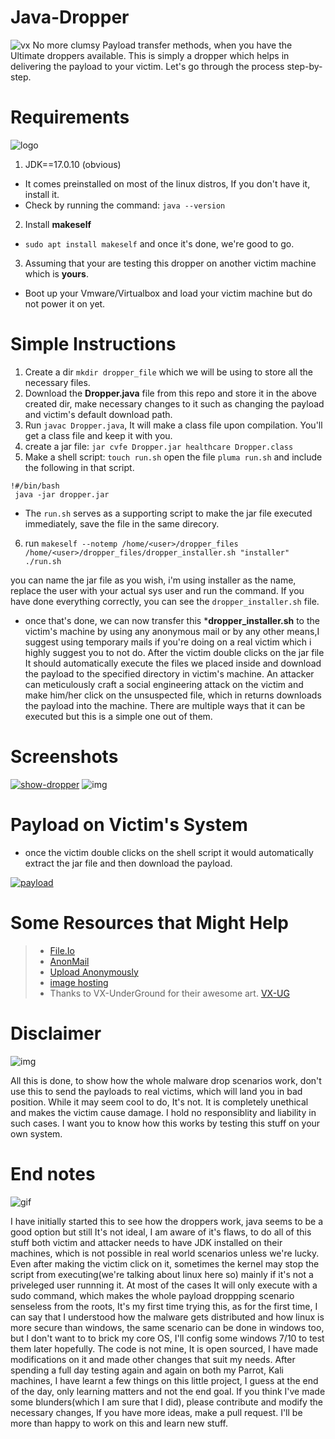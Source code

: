 # Java-Dropper
![vx](https://art.vx-underground.org/art/c92ebe07-2ac3-4dce-8168-b418e20c1579.png)
No more clumsy Payload transfer methods, when you have the Ultimate droppers available.
This is simply a dropper which helps in delivering the payload to your victim. Let's go through the process step-by-step.

# Requirements
![logo](https://cdn.icon-icons.com/icons2/2699/PNG/512/java_logo_icon_168609.png)
1. JDK==17.0.10 (obvious)
- It comes preinstalled on most of the linux distros, If you don't have it, install it.
- Check by running the command: ```java --version```
2. Install **makeself**
- ```sudo apt install makeself``` and once it's done, we're good to go.
3. Assuming that your are testing this dropper on another victim machine which is **yours**.
  - Boot up your Vmware/Virtualbox and load your victim machine but do not power it on yet.

# Simple Instructions

1. Create a dir ```mkdir dropper_file```  which we will be using to store all the necessary files.
2. Download the **Dropper.java** file from this repo and store it in the above created dir, make necessary changes to it such as changing the payload and victim's default download path.
3. Run ```javac Dropper.java```, It will make a class file upon compilation. You'll get a class file and keep it with you.
4. create a jar file: ```jar cvfe Dropper.jar healthcare Dropper.class```
5. Make a shell script: ```touch run.sh``` open the file
   ```pluma run.sh``` and include the following in that script.
```
!#/bin/bash
 java -jar dropper.jar
```

  - The ``run.sh`` serves as a supporting script to make the jar file executed immediately, save the file in the same direcory.

6. run
```makeself --notemp /home/<user>/dropper_files /home/<user>/dropper_files/dropper_installer.sh "installer" ./run.sh```

you can name the jar file as you wish, i'm using installer as the name, replace the user with your actual sys user and run the command. If you have done everything correctly, you can see the ```dropper_installer.sh``` file.

- once that's done, we can now transfer this ***dropper_installer.sh** to the victim's machine by using any anonymous mail or by any other means,I suggest using temporary mails if you're doing on a real victim which i highly suggest you to not do. After the victim double clicks on the jar file It should automatically execute the files we placed inside and download the payload to the specified directory in victim's machine. An attacker can meticulously craft a social engineering attack on the victim and make him/her click on the unsuspected file, which in returns downloads the payload into the machine. There are multiple ways that it can be executed but this is a simple one out of them.
# Screenshots

<a href="https://ibb.co/3v3vxbL"><img src="https://i.ibb.co/xYkYnbR/show-dropper.jpg" alt="show-dropper" border="0"></a>
 ![img](https://i.ibb.co/vVw0TCz/installer.jpg)
 
# Payload on Victim's System

- once the victim double clicks on the shell script it would automatically extract the jar file and then download the payload.

<a href="https://ibb.co/3CH1Kbg"><img src="https://i.ibb.co/bKn1tVc/payload.jpg" alt="payload" border="0"></a>

# Some Resources that Might Help
> - [File.Io](https://www.file.io/)
> - [AnonMail](https://anonymous-mail.maildim.com/)
> - [Upload Anonymously](https://anonsharing.com/)
> - [image hosting](https://imgbb.com/)
> - Thanks to VX-UnderGround for their awesome art.
[VX-UG](https://art.vx-underground.org/index.html)

# Disclaimer
![img](https://www.socinvestigation.com/wp-content/uploads/2021/01/malware-696x464.jpg)

All this is done, to show how the whole malware drop scenarios work, don't use this to send the payloads to real victims, which will land you in bad position. While it may seem cool to do, It's not. It is completely unethical and makes the victim cause damage. I hold no responsiblity and liability in such cases. I want you to know how this works by testing this stuff on your own system. 

# End notes
![gif](https://www.gifcen.com/wp-content/uploads/2022/06/lofi-gif-6.gif)

I have initially started this to see how the droppers work, java seems to be a good option but still It's not ideal, I am aware of it's flaws, to do all of this stuff both victim and attacker needs to have JDK installed on their machines, which is not possible in real world scenarios unless we're lucky. Even after making the victim click on it, sometimes the kernel may stop the script from executing(we're talking about linux here so) mainly if it's not a priveleged user runnning it. At most of the cases It will only execute with a sudo command, which makes the whole payload droppping scenario senseless from the roots, It's my first time trying this, as for the first time, I can say that I understood how the malware gets distributed and how linux is more secure than windows, the same scenario can be done in windows too, but I don't want to to brick my core OS, I'll config some windows 7/10 to test them later hopefully. The code is not mine, It is open sourced, I have made modifications on it and made other changes that suit my needs. After spending a full day testing again and again on both my Parrot, Kali machines, I have learnt a few things on this little project, I guess at the end of the day, only learning matters and not the end goal. If you think I've made some blunders(which I am sure that I did), please contribute and modify the necessary changes, If you have more ideas, make a pull request. I'll be more than happy to work on this and learn new stuff.
 
